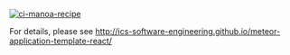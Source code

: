 [![ci-manoa-recipe](https://github.com/manoa-recipes/manoa-recipes-application/actions/workflows/ci.yml/badge.svg)](https://github.com/manoa-recipes/manoa-recipes-application/actions/workflows/ci.yml)

For details, please see http://ics-software-engineering.github.io/meteor-application-template-react/
